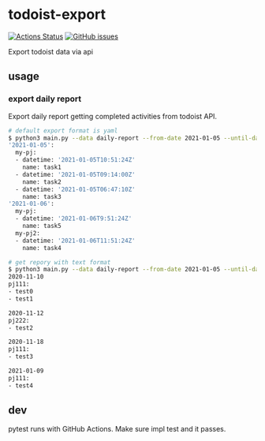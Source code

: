 # todoist-export

[![Actions Status](https://github.com/go-zen-chu/todoist-export/workflows/test/badge.svg)](https://github.com/go-zen-chu/todoist-export/actions)
[![GitHub issues](https://img.shields.io/github/issues/go-zen-chu/todoist-export.svg)](https://github.com/go-zen-chu/todoist-export/issues)

Export todoist data via api

## usage

### export daily report

Export daily report getting completed activities from todoist API.

```bash
# default export format is yaml
$ python3 main.py --data daily-report --from-date 2021-01-05 --until-date 2021-01-09
'2021-01-05':
  my-pj:
  - datetime: '2021-01-05T10:51:24Z'
    name: task1
  - datetime: '2021-01-05T09:14:00Z'
    name: task2
  - datetime: '2021-01-05T06:47:10Z'
    name: task3
'2021-01-06':
  my-pj:
  - datetime: '2021-01-06T9:51:24Z'
    name: task5
  my-pj2:
  - datetime: '2021-01-06T11:51:24Z'
    name: task4

# get repory with text format
$ python3 main.py --data daily-report --from-date 2021-01-05 --until-date 2021-01-09 --format txt
2020-11-10
pj111:
- test0
- test1

2020-11-12
pj222:
- test2

2020-11-18
pj111:
- test3

2021-01-09
pj111:
- test4
```

## dev

pytest runs with GitHub Actions. Make sure impl test and it passes.
